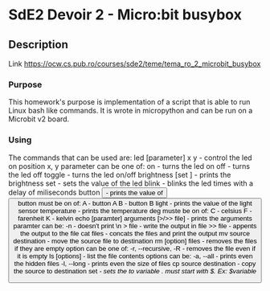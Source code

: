 # SdE2 Devoir 2 - Micro:bit busybox

## Description

Link https://ocw.cs.pub.ro/courses/sde2/teme/tema_ro_2_microbit_busybox

### Purpose

This homework's purpose is implementation of a script that is able to run Linux bash like commands. It is wrote in micropython and can be run on a Microbit v2 board.

### Using
The commands that can be used are:
    led [parameter] x y - control the led on position x, y
        parameter can be one of:
            on - turns the led on
            off - turns the led off
            toggle - turns the led on/off
            brightness [set <val>] - prints the brightness
                set <val> - sets the value of the led
            blink <interval> <count> - blinks the led <count> times with a delay of <interval> miliseconds
    button <button> - prints the value of <button>
        button must be on of:
            A - button A
            B - button B
    light - prints the value of the light sensor
    temperature <deg> - prints the temperature
        deg muste be on of:
            C - celsius
            F - farenheit
            K - kelvin
    echo [paramter] arguments [>/>> file] - prints the arguments
        paramter can be:
            -n - doesn't print \n
        > file - write the output in file
        >> file - appents the output to the file
    cat files - concats the files and print the output
    mv source destination - move the source file to destination
    rm [option] files - removes the files if they are empty
        option can be one of:
            -r, --recursive, -R - removes the file even if it is empty
    ls [options] - list the file contents
        options can be:
            -a, --all - prints even the hidden files
            -l, --long - prints even the size of files
    cp source destination - copy the source to destination
    set <var> <value> - sets the <value> to variable <var>. <var> must start with $. Ex: $variable
        